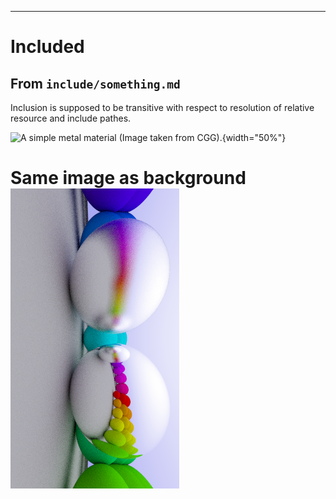 ------------------------------------------------------------------------

# Included

## From `include/something.md`

Inclusion is supposed to be transitive with respect to resolution of
relative resource and include pathes.

![A simple metal material (Image taken from
[CGG](https://tramberend.beuth-hochschule.de/course/sommer-2017/cgg/)).](06-metal.png){width="50%"}

# Same image as background ![](06-metal-v.png#fuckfuck)
